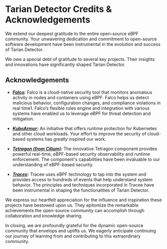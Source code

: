 # Tarian Detector Credits & Acknowledgements

We extend our deepest gratitude to the entire open-source eBPF community. Your unwavering dedication and commitment to open-source software development have been instrumental in the evolution and success of Tarian Detector.

We owe a special debt of gratitude to several key projects. Their insights and innovations have significantly shaped Tarian Detector.

## Acknowledgements

- **_[Falco](https://github.com/falcosecurity/falco):_** Falco is a cloud-native security tool that monitors anomalous activity in nodes and containers using eBPF. Falco helps us detect malicious behavior, configuration changes, and compliance violations in real time1. Falco’s flexible rules engine and integration with various systems have enabled us to leverage eBPF for threat detection and mitigation.

- **_[KubeArmor](https://github.com/kubearmor/KubeArmor):_** An initiative that offers runtime protection for Kubernetes and other cloud workloads. Your effort to improve the security of cloud-based systems has greatly inspired our work.

- **_[Tetragon (from Cilium)](https://github.com/cilium/cilium):_** The innovative Tetragon component provides powerful real-time, eBPF-based security observability and runtime enforcement. The component's capabilities have been invaluable to our understanding of eBPF-based security.

- **_[Tracee](https://github.com/aquasecurity/tracee):_** Tracee uses eBPF technology to tap into the system and provides access to hundreds of events that help understand system behavior. The principles and techniques incorporated in Tracee have been instrumental in shaping the functionalities of Tarian Detector.

We express our heartfelt appreciation for the influence and inspiration these projects have bestowed upon us. They epitomize the remarkable achievements the open-source community can accomplish through collaboration and knowledge sharing.

In closing, we are profoundly grateful for the dynamic open-source community that envelops and uplifts us. We eagerly anticipate continuing our journey of learning from and contributing to this extraordinary community.

